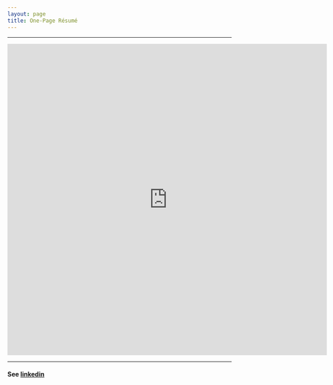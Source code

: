 ```yaml
---
layout: page
title: One-Page Résumé
---
```


---

<iframe src="https://docs.google.com/gview?url=https://geraldmc.github.io/assets/CV-gmccollam-07102019.pdf&embedded=true" style="width:718px; height:700px;" frameborder="0"></iframe>

---

#### See [linkedin](https://www.linkedin.com/in/geraldmc) 